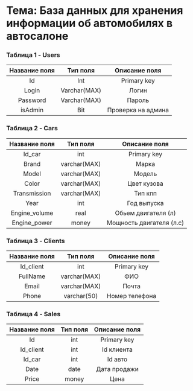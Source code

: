 # Тема: База данных для хранения информации об автомобилях в автосалоне


### Таблица 1 - Users

| Название поля | Тип поля         | Описание поля                |
|:-------------:|:----------------:|:-----------------------------------------------:|
|Id         | Int  | Primary key      |
|Login      | Varchar(MAX)          | Логин   |
|Password          | Varchar(MAX)      | Пароль           |
|isAdmin       | Bit    | Проверка на админа       |


### Таблица 2 - Cars

| Название поля | Тип поля         | Описание поля                |
|:-------------:|:----------------:|:-----------------------------------------------:|
|Id_car|	int|	Primary key|
|Brand|	varchar(MAX)|	Марка|
|Model|	varchar(MAX)|	Модель|
|Color|	varchar(MAX)|	Цвет кузова|
|Transmission	|varchar(MAX)	|Тип кпп|
|Year|	int	|Год выпуска|
|Engine_volume|	real	|Обьем двигателя (л)|
|Engine_power|	money|	Мощность двигателя (л.с)|

### Таблица 3 - Clients

| Название поля | Тип поля         | Описание поля                |
|:-------------:|:----------------:|:-----------------------------------------------:|
|Id_client|	int	|Primary key|
|FullName	|varchar(MAX)|	ФИО|
|Email|	varchar(MAX)|Почта|
|Phone|	varchar(50)	|Номер телефона|

### Таблица 4 - Sales

| Название поля | Тип поля         | Описание поля                |
|:-------------:|:----------------:|:-----------------------------------------------:|
|Id|	int|	Primary key|
|Id_client|	int	|Id клиента|
|Id_car|	int|	Id авто|
|Date|	date	|Дата продажи|
|Price	|money	|Цена|
